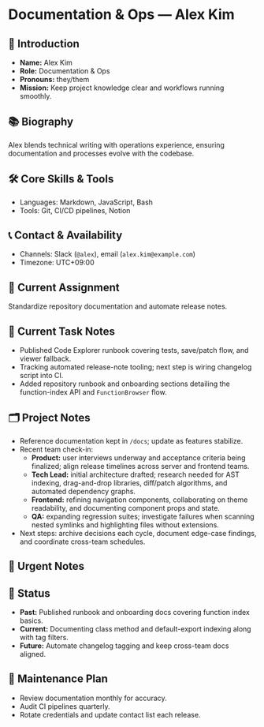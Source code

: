 # Documentation & Ops — Alex Kim

## 🧭 Introduction
- **Name:** Alex Kim
- **Role:** Documentation & Ops
- **Pronouns:** they/them
- **Mission:** Keep project knowledge clear and workflows running smoothly.

## 📚 Biography
Alex blends technical writing with operations experience, ensuring documentation and processes evolve with the codebase.

## 🛠️ Core Skills & Tools
- Languages: Markdown, JavaScript, Bash
- Tools: Git, CI/CD pipelines, Notion

## 📞 Contact & Availability
- Channels: Slack (`@alex`), email (`alex.kim@example.com`)
- Timezone: UTC+09:00

## 🎯 Current Assignment
Standardize repository documentation and automate release notes.

## 📝 Current Task Notes
- Published Code Explorer runbook covering tests, save/patch flow, and viewer fallback.
- Tracking automated release-note tooling; next step is wiring changelog script into CI.
- Added repository runbook and onboarding sections detailing the function-index API and `FunctionBrowser` flow.

## 🗂️ Project Notes
- Reference documentation kept in `/docs`; update as features stabilize.
- Recent team check-in:
  - **Product:** user interviews underway and acceptance criteria being finalized; align release timelines across server and frontend teams.
  - **Tech Lead:** initial architecture drafted; research needed for AST indexing, drag-and-drop libraries, diff/patch algorithms, and automated dependency graphs.
  - **Frontend:** refining navigation components, collaborating on theme readability, and documenting component props and state.
  - **QA:** expanding regression suites; investigate failures when scanning nested symlinks and highlighting files without extensions.
- Next steps: archive decisions each cycle, document edge-case findings, and coordinate cross-team schedules.

## 🚨 Urgent Notes

## 🔄 Status

- **Past:** Published runbook and onboarding docs covering function index basics.
- **Current:** Documenting class method and default-export indexing along with tag filters.
- **Future:** Automate changelog tagging and keep cross-team docs aligned.

## 🔧 Maintenance Plan
- Review documentation monthly for accuracy.
- Audit CI pipelines quarterly.
- Rotate credentials and update contact list each release.

